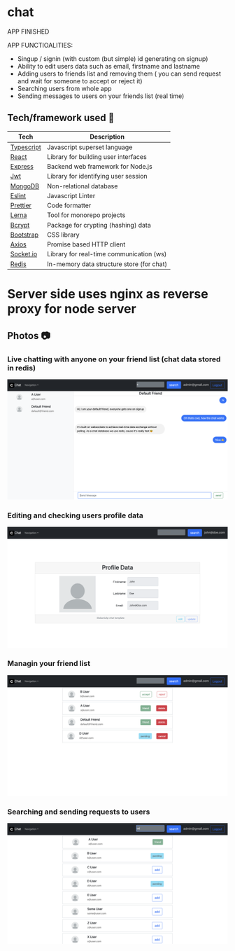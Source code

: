# chat

APP FINISHED

APP FUNCTIOALITIES:

-   Singup / signin (with custom (but simple) id generating on signup)
-   Ability to edit users data such as email, firstname and lastname
-   Adding users to friends list and removing them ( you can send request and wait for someone to accept or reject it)
-   Searching users from whole app
-   Sending messages to users on your friends list (real time)

## Tech/framework used 🔧

| Tech                                           | Description                               |
| ---------------------------------------------- | ----------------------------------------- |
| [Typescript](https://www.typescriptlang.org/)  | Javascript superset language              |
| [React](https://reactjs.org/)                  | Library for building user interfaces      |
| [Express](https://expressjs.com/)              | Backend web framework for Node.js         |
| [Jwt](https://jwt.io/)                         | Library for identifying user session      |
| [MongoDB](https://www.mongodb.com/)            | Non-relational database                   |
| [Eslint](https://eslint.org/)                  | Javascript Linter                         |
| [Prettier](https://prettier.io/)               | Code formatter                            |
| [Lerna](https://lerna.js.org/)                 | Tool for monorepo projects                |
| [Bcrypt](https://www.npmjs.com/package/bcrypt) | Package for crypting (hashing) data       |
| [Bootstrap](https://getbootstrap.com/)         | CSS library                               |
| [Axios](https://axios-http.com/docs/intro)     | Promise based HTTP client                 |
| [Socket.io](https://socket.io/)                | Library for real-time communication (ws)  |
| [Redis](https://redis.io/)                     | In-memory data structure store (for chat) |

# Server side uses nginx as reverse proxy for node server

## Photos 📷

### Live chatting with anyone on your friend list (chat data stored in redis)

![chat](lerna-repo/packages/client/public/chat.png)

### Editing and checking users profile data

![profile](lerna-repo/packages/client/public/profile.png)

### Managin your friend list

![friendlist](lerna-repo/packages/client/public/friendlist.png)

### Searching and sending requests to users

![searchlist](lerna-repo/packages/client/public/searchlist.png)
